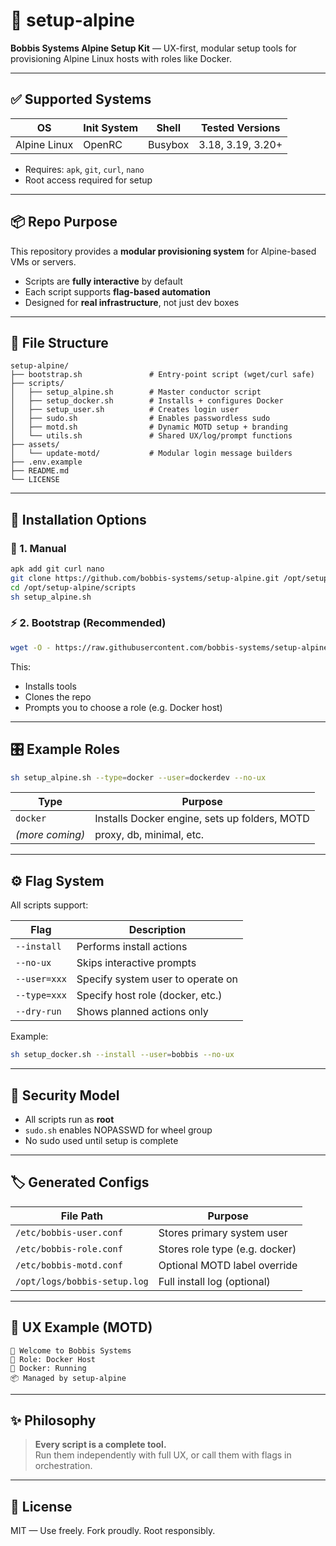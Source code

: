 
# 🧊 setup-alpine

**Bobbis Systems Alpine Setup Kit** — UX-first, modular setup tools for provisioning Alpine Linux hosts with roles like Docker.

---

## ✅ Supported Systems

| OS            | Init System | Shell  | Tested Versions     |
|---------------|-------------|--------|---------------------|
| Alpine Linux  | OpenRC      | Busybox| 3.18, 3.19, 3.20+   |

- Requires: `apk`, `git`, `curl`, `nano`
- Root access required for setup

---

## 📦 Repo Purpose

This repository provides a **modular provisioning system** for Alpine-based VMs or servers.

- Scripts are **fully interactive** by default  
- Each script supports **flag-based automation**  
- Designed for **real infrastructure**, not just dev boxes

---

## 🧱 File Structure

```plaintext
setup-alpine/
├── bootstrap.sh               # Entry-point script (wget/curl safe)
├── scripts/
│   ├── setup_alpine.sh        # Master conductor script
│   ├── setup_docker.sh        # Installs + configures Docker
│   ├── setup_user.sh          # Creates login user
│   ├── sudo.sh                # Enables passwordless sudo
│   ├── motd.sh                # Dynamic MOTD setup + branding
│   └── utils.sh               # Shared UX/log/prompt functions
├── assets/
│   └── update-motd/           # Modular login message builders
├── .env.example
├── README.md
└── LICENSE
```

---

## 🚀 Installation Options

### 🧪 1. Manual

```sh
apk add git curl nano
git clone https://github.com/bobbis-systems/setup-alpine.git /opt/setup-alpine
cd /opt/setup-alpine/scripts
sh setup_alpine.sh
```

### ⚡ 2. Bootstrap (Recommended)

```sh
wget -O - https://raw.githubusercontent.com/bobbis-systems/setup-alpine/main/bootstrap.sh | sh
```

This:
- Installs tools
- Clones the repo
- Prompts you to choose a role (e.g. Docker host)

---

## 🎛️ Example Roles

```sh
sh setup_alpine.sh --type=docker --user=dockerdev --no-ux
```

| Type     | Purpose                                           |
|----------|----------------------------------------------------|
| `docker` | Installs Docker engine, sets up folders, MOTD      |
| *(more coming)* | proxy, db, minimal, etc.                  |

---

## ⚙️ Flag System

All scripts support:

| Flag          | Description                            |
|---------------|----------------------------------------|
| `--install`   | Performs install actions               |
| `--no-ux`     | Skips interactive prompts              |
| `--user=xxx`  | Specify system user to operate on      |
| `--type=xxx`  | Specify host role (docker, etc.)       |
| `--dry-run`   | Shows planned actions only             |

Example:

```sh
sh setup_docker.sh --install --user=bobbis --no-ux
```

---

## 🔐 Security Model

- All scripts run as **root**
- `sudo.sh` enables NOPASSWD for wheel group
- No sudo used until setup is complete

---

## 🏷️ Generated Configs

| File Path                  | Purpose                         |
|----------------------------|----------------------------------|
| `/etc/bobbis-user.conf`    | Stores primary system user       |
| `/etc/bobbis-role.conf`    | Stores role type (e.g. docker)   |
| `/etc/bobbis-motd.conf`    | Optional MOTD label override     |
| `/opt/logs/bobbis-setup.log` | Full install log (optional)    |

---

## 🎨 UX Example (MOTD)

```text
👑 Welcome to Bobbis Systems
🧱 Role: Docker Host
🐳 Docker: Running
📦 Managed by setup-alpine
```

---

## ✨ Philosophy

> **Every script is a complete tool.**  
> Run them independently with full UX, or call them with flags in orchestration.

---

## 📜 License

MIT — Use freely. Fork proudly. Root responsibly.
